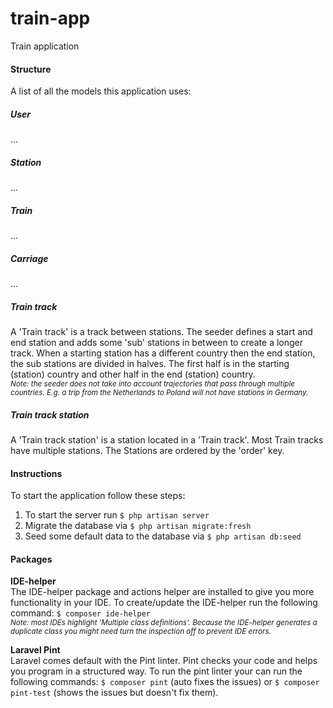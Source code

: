 # train-app
Train application

#### Structure
A list of all the models this application uses:

##### User
...

##### Station
...

##### Train
...

##### Carriage
...

##### Train track
A 'Train track' is a track between stations. 
The seeder defines a start and end station and adds some 'sub' stations in between to create a longer track.
When a starting station has a different country then the end station, the sub stations are divided in halves.
The first half is in the starting (station) country and other half in the end (station) country.
<br><small><i>Note: the seeder does not take into account trajectories that pass through multiple countries. E.g. a trip from the Netherlands to Poland will not have stations in Germany.</i></small>

##### Train track station
A 'Train track station' is a station located in a 'Train track'. Most Train tracks have multiple stations. The Stations are ordered by the 'order' key.

#### Instructions
To start the application follow these steps:<br>
1. To start the server run ``$ php artisan server``
2. Migrate the database via ``$ php artisan migrate:fresh``
3. Seed some default data to the database via ``$ php artisan db:seed``

#### Packages
<b>IDE-helper</b><br>
The IDE-helper package and actions helper are installed to give you more functionality in your IDE. 
To create/update the IDE-helper run the following command: ``$ composer ide-helper``
<br><small><i>Note: most IDEs highlight 'Multiple class definitions'. Because the IDE-helper generates a duplicate class you might need turn the inspection off to prevent IDE errors.</i></small>

<b>Laravel Pint</b><br>
Laravel comes default with the Pint linter. Pint checks your code and helps you program in a structured way. 
To run the pint linter your can run the following commands: ``$ composer pint`` (auto fixes the issues) or ``$ composer pint-test`` (shows the issues but doesn't fix them).
